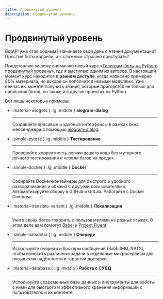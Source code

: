 ```yaml
---
title: Продвинутый уровень
description: Продвинутый уровень
---
```


<!-- 
    Иконки можно искать тут:
    https://squidfunk.github.io/mkdocs-material/reference/icons-emojis/
-->

# Продвинутый уровень

BotAPI уже стал родным? Начинаете свой день с чтения документации? Простые боты надоели, 
а к сложным страшно приступать? 

Представляю вашему вниманию новый курс «[Телеграм-боты на Python: продвинутый уровень](https://stepik.org/a/153850?utm_source=aiogram3guide&utm_medium=web&utm_campaign=promo_page)», 
где я выступаю одним из авторов. В настоящий момент курс находится в **раннем доступе**, когда написано примерно 80% материала, но 
вскоре он пополнится новыми модулями. Уже сейчас вы можете получить знания, которые пригодятся не только для написания ботов, 
но также и в других проектах на Python. 

Вот лишь некоторые примеры:

<div class="grid cards" markdown>

-   :material-widgets:{ .lg .middle } __aiogram-dialog__

    ---

    Создавайте красивые и удобные интерфейсы в рамках окна мессенджера с помощью 
    [aiogram-dialog](https://github.com/Tishka17/aiogram_dialog).

  - :simple-pytest:{ .lg .middle } __Тестирование__

      ---

      Проверяйте корректность логики вашего кода без муторного ручного тестирования и 
      «ловли багов на проде».

-   :simple-docker:{ .lg .middle } __Docker__

    ---

    Собирайте Docker-контейнеры для быстрого и удобного разворачивания и обмена 
    с другими пользователями. Автоматизируйте сборку в GitHub и GitLab. Работайте с Docker Compose.

-   :material-translate-variant:{ .lg .middle } __Локализация__ 

    ---

    Учите своих ботов говорить с пользователями на разных языках. 
    В этом деле вам помогут [Babel](https://github.com/python-babel/babel)
    и [Project Fluent](https://projectfluent.org/).

-   :simple-natsdotio:{ .lg .middle } __Очереди__ 

    ---

    Используйте очереди и брокеры сообщений (RabbitMQ, NATS),
    чтобы выносить различные задачи в отдельные микросервисы для 
    повышения надёжности и гарантий доставки.

-   :material-database:{ .lg .middle } __Работа с СУБД__ 

    ---

    Используйте современные базы данных и инструменты для работы с ними 
    для быстрого и эффективного хранения информации о пользователях и
    их контенте


</div>

